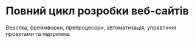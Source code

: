 # Повний цикл розробки веб-сайтів

Верстка, фреймворки, препроцесори, автоматизація, управління проектами та підтримка.
